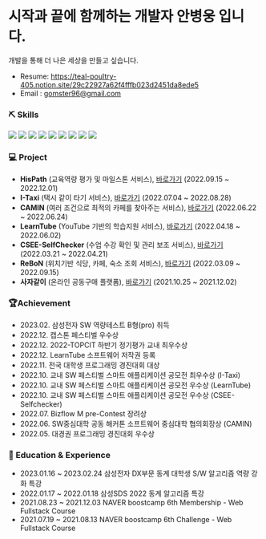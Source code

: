 # 시작과 끝에 함께하는 개발자 안병웅 입니다.
개발을 통해 더 나은 세상을 만들고 싶습니다. 
- Resume: https://teal-poultry-405.notion.site/29c22927a62f4fffb023d2451da8ede5
- Email : gomster96@gmail.com

### ⛏️ Skills
<div>
  <img src="https://img.shields.io/badge/Java-007396?style=flat-square&logo=java&logoColor=white"/>
  <img src="https://img.shields.io/badge/SpringBoot-6DB33F?style=flat-square&logo=springboot&logoColor=white"/>
  <img src="https://img.shields.io/badge/JPA-6DB33F?style=flat-square&logo=springboot&logoColor=black">
  <img src="https://img.shields.io/badge/MySQL-4479A1?style=flat-square&logo=MySQL&logoColor=white"/>
  <img src="https://img.shields.io/badge/React-61DAFB?style=flat-square&logo=React&logoColor=white"/>
  <img src="https://img.shields.io/badge/C++-00599C?style=flat-square&logo=c%2B%2B&logoColor=white"/>
  <img src="https://img.shields.io/badge/JavaScript-F7DF1E?style=flat-square&logo=JavaScript&logoColor=black"/>
  <img src="https://img.shields.io/badge/Node.js-339933?style=flat-square&logo=Node.js&logoColor=white"/>
  <img src="https://img.shields.io/badge/Express-000000?style=flat-square&logo=Express&logoColor=white"/>
  

</div>

### 💻 Project
- **HisPath** (교육역량 평가 및 마일스톤 서비스), [바로가기](https://github.com/HisPath/HisPath-Server) (2022.09.15 ~ 2022.12.01)
- **I-Taxi** (택시 같이 타기 서비스), [바로가기](https://github.com/I-Taxi/server) (2022.07.04 ~ 2022.08.28)
- **CAMIN** (여러 조건으로 최적의 카페를 찾아주는 서비스), [바로가기](https://github.com/SW-HACKATHON-CAMIN/camin-server) (2022.06.22 ~ 2022.06.24)
- **LearnTube** (YouTube 기반의 학습지원 서비스), [바로가기](https://github.com/gomster96/LearnTube) (2022.04.18 ~ 2022.06.02)
- **CSEE-SelfChecker** (수업 수강 확인 및 관리 보조 서비스), [바로가기](https://github.com/gomster96/CSEE-SelfCheck) (2022.03.21 ~ 2022.04.21)
- **ReBoN** (위치기반 식당, 카페, 숙소 조회 서비스), [바로가기](https://github.com/RE-BON/ReBoN) (2022.03.09 ~ 2022.09.15)
- **사자같이** (온라인 공동구매 플랫폼), [바로가기](https://github.com/gomster96/WEB19-sajagachi) (2021.10.25 ~ 2021.12.02)

### 🏆Achievement
- 2023.02. 삼성전자 SW 역량테스트 B형(pro) 취득
- 2022.12. 캡스톤 페스티벌 우수상
- 2022.12. 2022-TOPCIT 하반기 정기평가 교내 최우수상
- 2022.12. LearnTube 소프트웨어 저작권 등록
- 2022.11. 전국 대학생 프로그래밍 경진대회 대상
- 2022.10. 교내 SW 페스티벌 스마트 애플리케이션 공모전 최우수상 (I-Taxi)
- 2022.10. 교내 SW 페스티벌 스마트 애플리케이션 공모전 우수상 (LearnTube)
- 2022.10. 교내 SW 페스티벌 스마트 애플리케이션 공모전 우수상 (CSEE-Selfchecker)
- 2022.07. Bizflow M pre-Contest 장려상
- 2022.06. SW중심대학 공동 해커톤 소프트웨어 중심대학 협의회장상 (CAMIN)
- 2022.05. 대경권 프로그래밍 경진대회 우수상

### 📄 Education & Experience
- 2023.01.16 ~ 2023.02.24 삼성전자 DX부문 동계 대학생 S/W 알고리즘 역량 강화 특강
- 2022.01.17 ~ 2022.01.18 삼성SDS 2022 동계 알고리즘 특강
- 2021.08.23 ~ 2021.12.03 NAVER boostcamp 6th Membership - Web Fullstack Course
- 2021.07.19 ~ 2021.08.13 NAVER boostcamp 6th Challenge - Web Fullstack Course
